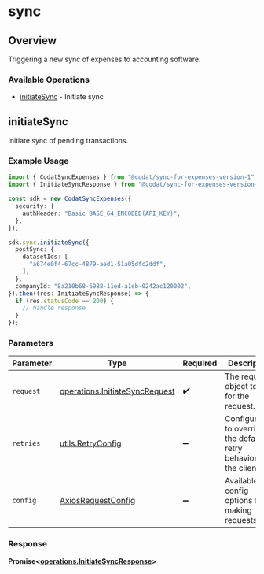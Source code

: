 # sync

## Overview

Triggering a new sync of expenses to accounting software.

### Available Operations

* [initiateSync](#initiatesync) - Initiate sync

## initiateSync

Initiate sync of pending transactions.

### Example Usage

```typescript
import { CodatSyncExpenses } from "@codat/sync-for-expenses-version-1";
import { InitiateSyncResponse } from "@codat/sync-for-expenses-version-1/dist/sdk/models/operations";

const sdk = new CodatSyncExpenses({
  security: {
    authHeader: "Basic BASE_64_ENCODED(API_KEY)",
  },
});

sdk.sync.initiateSync({
  postSync: {
    datasetIds: [
      "a674e0f4-67cc-4879-aed1-51a05dfc2ddf",
    ],
  },
  companyId: "8a210b68-6988-11ed-a1eb-0242ac120002",
}).then((res: InitiateSyncResponse) => {
  if (res.statusCode == 200) {
    // handle response
  }
});
```

### Parameters

| Parameter                                                                        | Type                                                                             | Required                                                                         | Description                                                                      |
| -------------------------------------------------------------------------------- | -------------------------------------------------------------------------------- | -------------------------------------------------------------------------------- | -------------------------------------------------------------------------------- |
| `request`                                                                        | [operations.InitiateSyncRequest](../../models/operations/initiatesyncrequest.md) | :heavy_check_mark:                                                               | The request object to use for the request.                                       |
| `retries`                                                                        | [utils.RetryConfig](../../models/utils/retryconfig.md)                           | :heavy_minus_sign:                                                               | Configuration to override the default retry behavior of the client.              |
| `config`                                                                         | [AxiosRequestConfig](https://axios-http.com/docs/req_config)                     | :heavy_minus_sign:                                                               | Available config options for making requests.                                    |


### Response

**Promise<[operations.InitiateSyncResponse](../../models/operations/initiatesyncresponse.md)>**

